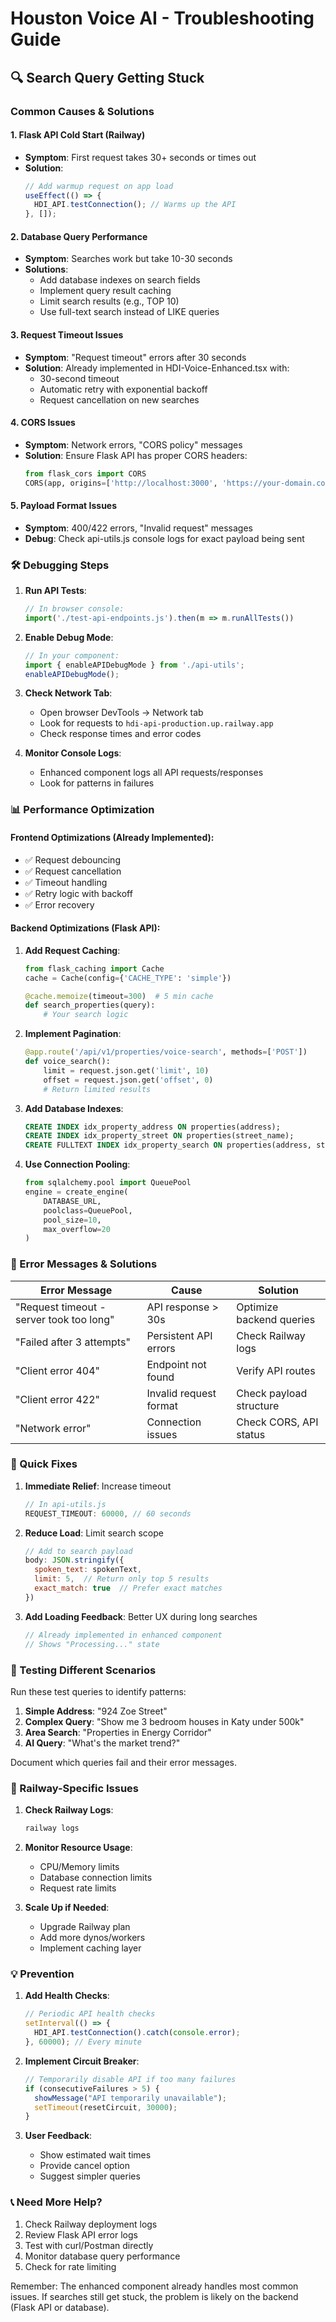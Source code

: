 # Houston Voice AI - Troubleshooting Guide

## 🔍 Search Query Getting Stuck

### Common Causes & Solutions

#### 1. **Flask API Cold Start (Railway)**
- **Symptom**: First request takes 30+ seconds or times out
- **Solution**: 
  ```javascript
  // Add warmup request on app load
  useEffect(() => {
    HDI_API.testConnection(); // Warms up the API
  }, []);
  ```

#### 2. **Database Query Performance**
- **Symptom**: Searches work but take 10-30 seconds
- **Solutions**:
  - Add database indexes on search fields
  - Implement query result caching
  - Limit search results (e.g., TOP 10)
  - Use full-text search instead of LIKE queries

#### 3. **Request Timeout Issues**
- **Symptom**: "Request timeout" errors after 30 seconds
- **Solution**: Already implemented in HDI-Voice-Enhanced.tsx with:
  - 30-second timeout
  - Automatic retry with exponential backoff
  - Request cancellation on new searches

#### 4. **CORS Issues**
- **Symptom**: Network errors, "CORS policy" messages
- **Solution**: Ensure Flask API has proper CORS headers:
  ```python
  from flask_cors import CORS
  CORS(app, origins=['http://localhost:3000', 'https://your-domain.com'])
  ```

#### 5. **Payload Format Issues**
- **Symptom**: 400/422 errors, "Invalid request" messages
- **Debug**: Check api-utils.js console logs for exact payload being sent

### 🛠️ Debugging Steps

1. **Run API Tests**:
   ```javascript
   // In browser console:
   import('./test-api-endpoints.js').then(m => m.runAllTests())
   ```

2. **Enable Debug Mode**:
   ```javascript
   // In your component:
   import { enableAPIDebugMode } from './api-utils';
   enableAPIDebugMode();
   ```

3. **Check Network Tab**:
   - Open browser DevTools → Network tab
   - Look for requests to `hdi-api-production.up.railway.app`
   - Check response times and error codes

4. **Monitor Console Logs**:
   - Enhanced component logs all API requests/responses
   - Look for patterns in failures

### 📊 Performance Optimization

#### Frontend Optimizations (Already Implemented):
- ✅ Request debouncing
- ✅ Request cancellation
- ✅ Timeout handling
- ✅ Retry logic with backoff
- ✅ Error recovery

#### Backend Optimizations (Flask API):
1. **Add Request Caching**:
   ```python
   from flask_caching import Cache
   cache = Cache(config={'CACHE_TYPE': 'simple'})
   
   @cache.memoize(timeout=300)  # 5 min cache
   def search_properties(query):
       # Your search logic
   ```

2. **Implement Pagination**:
   ```python
   @app.route('/api/v1/properties/voice-search', methods=['POST'])
   def voice_search():
       limit = request.json.get('limit', 10)
       offset = request.json.get('offset', 0)
       # Return limited results
   ```

3. **Add Database Indexes**:
   ```sql
   CREATE INDEX idx_property_address ON properties(address);
   CREATE INDEX idx_property_street ON properties(street_name);
   CREATE FULLTEXT INDEX idx_property_search ON properties(address, street_name);
   ```

4. **Use Connection Pooling**:
   ```python
   from sqlalchemy.pool import QueuePool
   engine = create_engine(
       DATABASE_URL,
       poolclass=QueuePool,
       pool_size=10,
       max_overflow=20
   )
   ```

### 🚨 Error Messages & Solutions

| Error Message | Cause | Solution |
|--------------|-------|----------|
| "Request timeout - server took too long" | API response > 30s | Optimize backend queries |
| "Failed after 3 attempts" | Persistent API errors | Check Railway logs |
| "Client error 404" | Endpoint not found | Verify API routes |
| "Client error 422" | Invalid request format | Check payload structure |
| "Network error" | Connection issues | Check CORS, API status |

### 🔧 Quick Fixes

1. **Immediate Relief**: Increase timeout
   ```javascript
   // In api-utils.js
   REQUEST_TIMEOUT: 60000, // 60 seconds
   ```

2. **Reduce Load**: Limit search scope
   ```javascript
   // Add to search payload
   body: JSON.stringify({
     spoken_text: spokenText,
     limit: 5,  // Return only top 5 results
     exact_match: true  // Prefer exact matches
   })
   ```

3. **Add Loading Feedback**: Better UX during long searches
   ```javascript
   // Already implemented in enhanced component
   // Shows "Processing..." state
   ```

### 📱 Testing Different Scenarios

Run these test queries to identify patterns:

1. **Simple Address**: "924 Zoe Street"
2. **Complex Query**: "Show me 3 bedroom houses in Katy under 500k"
3. **Area Search**: "Properties in Energy Corridor"
4. **AI Query**: "What's the market trend?"

Document which queries fail and their error messages.

### 🚀 Railway-Specific Issues

1. **Check Railway Logs**:
   ```bash
   railway logs
   ```

2. **Monitor Resource Usage**:
   - CPU/Memory limits
   - Database connection limits
   - Request rate limits

3. **Scale Up if Needed**:
   - Upgrade Railway plan
   - Add more dynos/workers
   - Implement caching layer

### 💡 Prevention

1. **Add Health Checks**:
   ```javascript
   // Periodic API health checks
   setInterval(() => {
     HDI_API.testConnection().catch(console.error);
   }, 60000); // Every minute
   ```

2. **Implement Circuit Breaker**:
   ```javascript
   // Temporarily disable API if too many failures
   if (consecutiveFailures > 5) {
     showMessage("API temporarily unavailable");
     setTimeout(resetCircuit, 30000);
   }
   ```

3. **User Feedback**:
   - Show estimated wait times
   - Provide cancel option
   - Suggest simpler queries

### 📞 Need More Help?

1. Check Railway deployment logs
2. Review Flask API error logs
3. Test with curl/Postman directly
4. Monitor database query performance
5. Check for rate limiting

Remember: The enhanced component already handles most common issues. If searches still get stuck, the problem is likely on the backend (Flask API or database).